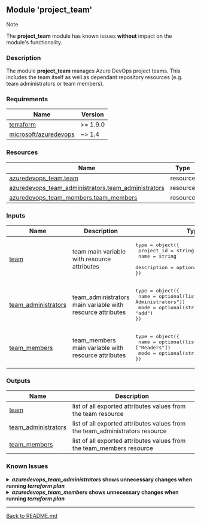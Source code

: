 ## Module 'project_team'

> [!NOTE]
> The **project_team** module has known issues **without** impact on the module's functionality.

### Description

The module **project_team** manages Azure DevOps project teams. This includes the team itself as well as dependant repository resources (e.g. team administrators or team members).  

### Requirements

| Name | Version |
|------|---------|
| <a name="requirement_terraform"></a> [terraform](#requirement\_terraform) | >= 1.9.0 |
| <a name="requirement_azuredevops"></a> [microsoft\/azuredevops](#requirement\_azuredevops) | ~> 1.4 |

### Resources

| Name | Type |
|------|------|
| [azuredevops_team.team](https://registry.terraform.io/providers/microsoft/azuredevops/latest/docs/resources/team) | resource |
| [azuredevops_team_administrators.team_administrators](https://registry.terraform.io/providers/microsoft/azuredevops/latest/docs/resources/team_administrators) | resource |
| [azuredevops_team_members.team_members](https://registry.terraform.io/providers/microsoft/azuredevops/latest/docs/resources/team_members) | resource |

### Inputs

| Name | Description | Type | Default | Required |
|------|-------------|------|---------|:--------:|
| <a name="input_team"></a> [team](#input\_team) | team main variable with resource attributes | <pre>type        = object({<br>  project_id          = string<br>  name                = string<br>  description         = optional(string, null)<br>})</pre> | none | yes |
| <a name="input_team_administrators"></a> [team\_administrators](#input\_team\_administrators) | team_administrators main variable with resource attributes | <pre>type = object({<br>  name = optional(list(string), ["Project Administrators"])<br>  mode = optional(string, "add")<br>})<br></pre> | <pre>type = object({<br>  name = ["Project Administrators"]<br>  mode = "add"<br>})</pre> | no |
| <a name="input_team_members"></a> [team\_members](#input\_team\_members) | team_members main variable with resource attributes | <pre>type = object({<br>  name = optional(list(string), ["Readers"])<br>  mode = optional(string, "add")<br>})<br></pre> | <pre>type = object({<br>  name = ["Readers"]<br>  mode = "add"<br>})</pre> | no |

### Outputs

| Name | Description |
|------|-------------|
| <a name="output_team"></a> [team](#output\_team) | list of all exported attributes values from the team resource |
| <a name="output_team_administrators"></a> [team\_administrators](#output\_team\_administrators) | list of all exported attributes values from the team_administrators resource |
| <a name="output_team_members"></a> [team\_members](#output\_team\_members) | list of all exported attributes values from the team_members resource |

### Known Issues

<details>
<summary><b><i>azuredevops_team_administrators</i> shows unnecessary changes when running <i>terraform plan</i></b></summary>

######
Running <i>terraform plan</i> command until running <i>terraform apply</i> can result in a plan output showing changes when managing teams. During plan mode Terraform is not always able to recognize that the data source results for team_administrators are equal to the settings in the code.  
Running <i>terraform apply</i> does NOT process these changes because Terraform reliably recognizes that no changes are necessary in apply mode.  
This also affects the default team_administrators resource in the **project** module.  
  
</details>

<details>
<summary><b><i>azuredevops_team_members</i> shows unnecessary changes when running <i>terraform plan</i></b></summary>

######
Running <i>terraform plan</i> command until running <i>terraform apply</i> can result in a plan output showing changes when managing teams. During plan mode Terraform is not always able to recognize that the data source results for team_members are equal to the settings in the code.  
Running <i>terraform apply</i> does NOT process these changes because Terraform reliably recognizes that no changes are necessary in apply mode.  
  
</details>
  
---
  
[Back to README.md](../README.md)  
